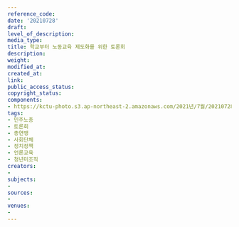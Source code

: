 ```yaml
---
reference_code: 
date: '20210728'
draft: 
level_of_description: 
media_type: 
title: 학교부터 노동교육 제도화를 위한 토론회
description: 
weight: 
modified_at: 
created_at: 
link: 
public_access_status: 
copyright_status: 
components:
- https://kctu-photo.s3.ap-northeast-2.amazonaws.com/2021년/7월/20210728-학교부터+노동교육+제도화를+위한+토론회_민주노총_토론회_총연맹_사회단체_정치정책_언론교육_청년미조직/_1D20281.jpg
tags:
- 민주노총
- 토론회
- 총연맹
- 사회단체
- 정치정책
- 언론교육
- 청년미조직
creators:
- 
subjects:
- 
sources:
- 
venues:
- 
---
```

